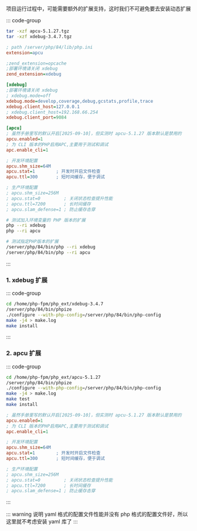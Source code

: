 项目运行过程中，可能需要额外的扩展支持，这时我们不可避免要去安装动态扩展

::: code-group

```bash [解压扩展包]
tar -xzf apcu-5.1.27.tgz
tar -xzf xdebug-3.4.7.tgz
```

```ini [84配置扩展]
; path /server/php/84/lib/php.ini
extension=apcu

;zend_extension=opcache
;部署环境请关闭 xdebug
zend_extension=xdebug

[xdebug]
;部署环境请关闭 xdebug
; xdebug.mode=off
xdebug.mode=develop,coverage,debug,gcstats,profile,trace
xdebug.client_host=127.0.0.1
; xdebug.client_host=192.168.66.254
xdebug.client_port=9084

[apcu]
; 虽然手册里写的默认开启[2025-09-10]，但实测时 apcu-5.1.27 版本默认是禁用的
apcu.enabled=1
; 为 CLI 版本的PHP启用APC,主要用于测试和调试
apc.enable_cli=1

; 开发环境配置
apcu.shm_size=64M
apcu.stat=1        ; 开发时开启文件检查
apcu.ttl=300       ; 短时间缓存，便于调试

; 生产环境配置
; apcu.shm_size=256M
; apcu.stat=0         ; 关闭状态检查提升性能
; apcu.ttl=7200       ; 长时间缓存
; apcu.slam_defense=1 ; 防止缓存击穿

```

```bash [测试扩展]
# 测试加入环境变量的 PHP 版本的扩展
php --ri xdebug
php --ri apcu

# 测试指定PHP版本的扩展
/server/php/84/bin/php --ri xdebug
/server/php/84/bin/php --ri apcu
```

:::

### 1. xdebug 扩展

::: code-group

```bash [84编译]
cd /home/php-fpm/php_ext/xdebug-3.4.7
/server/php/84/bin/phpize
./configure --with-php-config=/server/php/84/bin/php-config
make -j4 > make.log
make install
```

:::

### 2. apcu 扩展

::: code-group

```bash [84]
cd /home/php-fpm/php_ext/apcu-5.1.27
/server/php/84/bin/phpize
./configure --with-php-config=/server/php/84/bin/php-config
make -j4 > make.log
make test
make install
```

```ini [配置参考]
; 虽然手册里写的默认开启[2025-09-10]，但实测时 apcu-5.1.27 版本默认是禁用的
apcu.enabled=1
; 为 CLI 版本的PHP启用APC,主要用于测试和调试
apc.enable_cli=1

; 开发环境配置
apcu.shm_size=64M
apcu.stat=1        ; 开发时开启文件检查
apcu.ttl=300       ; 短时间缓存，便于调试

; 生产环境配置
; apcu.shm_size=256M
; apcu.stat=0         ; 关闭状态检查提升性能
; apcu.ttl=7200       ; 长时间缓存
; apcu.slam_defense=1 ; 防止缓存击穿
```

:::

::: warning 说明
yaml 格式的配置文件性能并没有 php 格式的配置文件好，所以这里就不考虑安装 yaml 库了
:::
